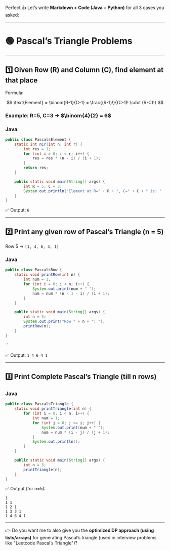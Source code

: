 Perfect 👍 Let’s write **Markdown + Code (Java + Python)** for all 3 cases you asked:

---

# 🟢 Pascal’s Triangle Problems

---

## 1️⃣ Given Row (R) and Column (C), find element at that place

Formula:

$$
\text{Element} = \binom{R-1}{C-1} = \frac{(R-1)!}{(C-1)! \cdot (R-C)!}
$$

### Example: R=5, C=3 → $\binom{4}{2} = 6$

### **Java**

```java
public class PascalsElement {
    static int nCr(int n, int r) {
        int res = 1;
        for (int i = 0; i < r; i++) {
            res = res * (n - i) / (i + 1);
        }
        return res;
    }

    public static void main(String[] args) {
        int R = 5, C = 3;
        System.out.println("Element at R=" + R + ", C=" + C + " is: " + nCr(R - 1, C - 1));
    }
}
```

✅ Output: `6`

---

## 2️⃣ Print any given row of Pascal’s Triangle (n = 5)

Row 5 → `[1, 4, 6, 4, 1]`

### **Java**

```java
public class PascalsRow {
    static void printRow(int n) {
        int num = 1;
        for (int i = 0; i < n; i++) {
            System.out.print(num + " ");
            num = num * (n - 1 - i) / (i + 1);
        }
    }

    public static void main(String[] args) {
        int n = 5;
        System.out.print("Row " + n + ": ");
        printRow(n);
    }
}
```
``

✅ Output: `1 4 6 4 1`

---

## 3️⃣ Print Complete Pascal’s Triangle (till n rows)

### **Java**

```java
public class PascalsTriangle {
    static void printTriangle(int n) {
        for (int i = 0; i < n; i++) {
            int num = 1;
            for (int j = 0; j <= i; j++) {
                System.out.print(num + " ");
                num = num * (i - j) / (j + 1);
            }
            System.out.println();
        }
    }

    public static void main(String[] args) {
        int n = 5;
        printTriangle(n);
    }
}
```

✅ Output (for n=5):

```
1 
1 1 
1 2 1 
1 3 3 1 
1 4 6 4 1
```

---

👉 Do you want me to also give you the **optimized DP approach (using lists/arrays)** for generating Pascal’s triangle (used in interview problems like "Leetcode Pascal’s Triangle")?
